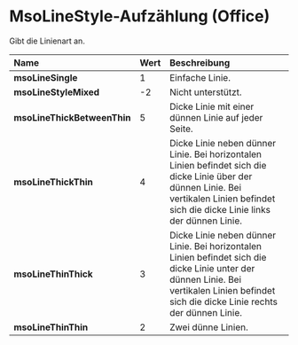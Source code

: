 
# MsoLineStyle-Aufzählung (Office)

Gibt die Linienart an.



|**Name**|**Wert**|**Beschreibung**|
|:-----|:-----|:-----|
|**msoLineSingle**|1|Einfache Linie.|
|**msoLineStyleMixed**|-2|Nicht unterstützt.|
|**msoLineThickBetweenThin**|5|Dicke Linie mit einer dünnen Linie auf jeder Seite.|
|**msoLineThickThin**|4|Dicke Linie neben dünner Linie. Bei horizontalen Linien befindet sich die dicke Linie über der dünnen Linie. Bei vertikalen Linien befindet sich die dicke Linie links der dünnen Linie.|
|**msoLineThinThick**|3|Dicke Linie neben dünner Linie. Bei horizontalen Linien befindet sich die dicke Linie unter der dünnen Linie. Bei vertikalen Linien befindet sich die dicke Linie rechts der dünnen Linie.|
|**msoLineThinThin**|2|Zwei dünne Linien.|
